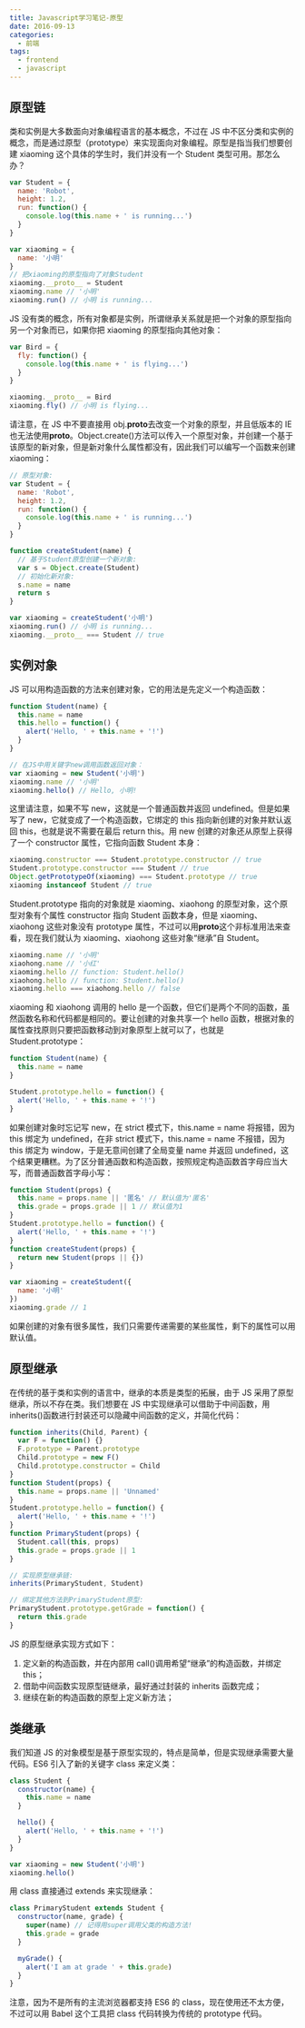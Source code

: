 ```yaml
---
title: Javascript学习笔记-原型
date: 2016-09-13
categories:
  - 前端
tags:
  - frontend
  - javascript
---
```


## 原型链

类和实例是大多数面向对象编程语言的基本概念，不过在 JS 中不区分类和实例的概念，而是通过原型（prototype）来实现面向对象编程。原型是指当我们想要创建 xiaoming 这个具体的学生时，我们并没有一个 Student 类型可用。那怎么办？

```js
var Student = {
  name: 'Robot',
  height: 1.2,
  run: function() {
    console.log(this.name + ' is running...')
  }
}

var xiaoming = {
  name: '小明'
}
// 把xiaoming的原型指向了对象Student
xiaoming.__proto__ = Student
xiaoming.name // '小明'
xiaoming.run() // 小明 is running...
```

JS 没有类的概念，所有对象都是实例，所谓继承关系就是把一个对象的原型指向另一个对象而已，如果你把 xiaoming 的原型指向其他对象：

```js
var Bird = {
  fly: function() {
    console.log(this.name + ' is flying...')
  }
}

xiaoming.__proto__ = Bird
xiaoming.fly() // 小明 is flying...
```

请注意，在 JS 中不要直接用 obj.**proto**去改变一个对象的原型，并且低版本的 IE 也无法使用**proto**。Object.create()方法可以传入一个原型对象，并创建一个基于该原型的新对象，但是新对象什么属性都没有，因此我们可以编写一个函数来创建 xiaoming：

```js
// 原型对象:
var Student = {
  name: 'Robot',
  height: 1.2,
  run: function() {
    console.log(this.name + ' is running...')
  }
}

function createStudent(name) {
  // 基于Student原型创建一个新对象:
  var s = Object.create(Student)
  // 初始化新对象:
  s.name = name
  return s
}

var xiaoming = createStudent('小明')
xiaoming.run() // 小明 is running...
xiaoming.__proto__ === Student // true
```

## 实例对象

JS 可以用构造函数的方法来创建对象，它的用法是先定义一个构造函数：

```js
function Student(name) {
  this.name = name
  this.hello = function() {
    alert('Hello, ' + this.name + '!')
  }
}

// 在JS中用关键字new调用函数返回对象：
var xiaoming = new Student('小明')
xiaoming.name // '小明'
xiaoming.hello() // Hello, 小明!
```

这里请注意，如果不写 new，这就是一个普通函数并返回 undefined。但是如果写了 new，它就变成了一个构造函数，它绑定的 this 指向新创建的对象并默认返回 this，也就是说不需要在最后 return this。用 new 创建的对象还从原型上获得了一个 constructor 属性，它指向函数 Student 本身：

```js
xiaoming.constructor === Student.prototype.constructor // true
Student.prototype.constructor === Student // true
Object.getPrototypeOf(xiaoming) === Student.prototype // true
xiaoming instanceof Student // true
```

Student.prototype 指向的对象就是 xiaoming、xiaohong 的原型对象，这个原型对象有个属性 constructor 指向 Student 函数本身，但是 xiaoming、xiaohong 这些对象没有 prototype 属性，不过可以用**proto**这个非标准用法来查看，现在我们就认为 xiaoming、xiaohong 这些对象“继承”自 Student。

```js
xiaoming.name // '小明'
xiaohong.name // '小红'
xiaoming.hello // function: Student.hello()
xiaohong.hello // function: Student.hello()
xiaoming.hello === xiaohong.hello // false
```

xiaoming 和 xiaohong 调用的 hello 是一个函数，但它们是两个不同的函数，虽然函数名称和代码都是相同的。要让创建的对象共享一个 hello 函数，根据对象的属性查找原则只要把函数移动到对象原型上就可以了，也就是 Student.prototype：

```js
function Student(name) {
  this.name = name
}

Student.prototype.hello = function() {
  alert('Hello, ' + this.name + '!')
}
```

如果创建对象时忘记写 new，在 strict 模式下，this.name = name 将报错，因为 this 绑定为 undefined，在非 strict 模式下，this.name = name 不报错，因为 this 绑定为 window，于是无意间创建了全局变量 name 并返回 undefined，这个结果更糟糕。为了区分普通函数和构造函数，按照规定构造函数首字母应当大写，而普通函数首字母小写：

```js
function Student(props) {
  this.name = props.name || '匿名' // 默认值为'匿名'
  this.grade = props.grade || 1 // 默认值为1
}
Student.prototype.hello = function() {
  alert('Hello, ' + this.name + '!')
}
function createStudent(props) {
  return new Student(props || {})
}

var xiaoming = createStudent({
  name: '小明'
})
xiaoming.grade // 1
```

如果创建的对象有很多属性，我们只需要传递需要的某些属性，剩下的属性可以用默认值。

## 原型继承

在传统的基于类和实例的语言中，继承的本质是类型的拓展，由于 JS 采用了原型继承，所以不存在类。我们想要在 JS 中实现继承可以借助于中间函数，用 inherits()函数进行封装还可以隐藏中间函数的定义，并简化代码：

```js
function inherits(Child, Parent) {
  var F = function() {}
  F.prototype = Parent.prototype
  Child.prototype = new F()
  Child.prototype.constructor = Child
}
function Student(props) {
  this.name = props.name || 'Unnamed'
}
Student.prototype.hello = function() {
  alert('Hello, ' + this.name + '!')
}
function PrimaryStudent(props) {
  Student.call(this, props)
  this.grade = props.grade || 1
}

// 实现原型继承链:
inherits(PrimaryStudent, Student)

// 绑定其他方法到PrimaryStudent原型:
PrimaryStudent.prototype.getGrade = function() {
  return this.grade
}
```

JS 的原型继承实现方式如下：

1. 定义新的构造函数，并在内部用 call()调用希望“继承”的构造函数，并绑定 this；
2. 借助中间函数实现原型链继承，最好通过封装的 inherits 函数完成；
3. 继续在新的构造函数的原型上定义新方法；

## 类继承

我们知道 JS 的对象模型是基于原型实现的，特点是简单，但是实现继承需要大量代码。ES6 引入了新的关键字 class 来定义类：

```js
class Student {
  constructor(name) {
    this.name = name
  }

  hello() {
    alert('Hello, ' + this.name + '!')
  }
}

var xiaoming = new Student('小明')
xiaoming.hello()
```

用 class 直接通过 extends 来实现继承：

```js
class PrimaryStudent extends Student {
  constructor(name, grade) {
    super(name) // 记得用super调用父类的构造方法!
    this.grade = grade
  }

  myGrade() {
    alert('I am at grade ' + this.grade)
  }
}
```

注意，因为不是所有的主流浏览器都支持 ES6 的 class，现在使用还不太方便，不过可以用 Babel 这个工具把 class 代码转换为传统的 prototype 代码。
